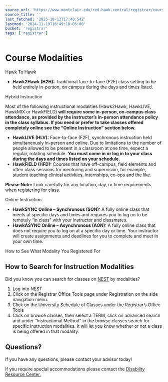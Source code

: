 ```yaml
---
source_url: 'https://www.montclair.edu/red-hawk-central/registrar/course-modalities/'
source_title: ''
last_fetched: '2025-10-13T17:40:54Z'
lastmod: '2024-11-19T16:49:10-05:00'
bucket: 'registrar'
tags: ['registrar']
---
```


# Course Modalities

Hawk To Hawk

* **Hawk2Hawk (H2H):** Traditional face-to-face (F2F) class setting to be held entirely in-person, on campus during the days and times listed.

Hybrid Instruction

Most of the following instructional modalities (Hawk2Hawk, HawkLIVE, HawkMIX or HawkFIELD) **will require some in-person, on-campus class attendance, as provided by the instructor’s in-person attendance policy in the class syllabus. If you need or prefer to take classes offered completely online see the “Online Instruction” section below.**

* **HawkLIVE (HLV):** Face-to-face (F2F), synchronous instruction held simultaneously in-person and online. Due to limitations to the number of people allowed to be present in a classroom at one time, expect a regular, rotating schedule. **You must come in or log in to your class during the days and times listed on your schedule.**
* **HawkFIELD (HFD):** Courses that have off-campus, field elements and often class sessions for mentoring and supervision, for example, student teaching clinical activities, internships, co-ops and the like.

**Please Note:** Look carefully for any location, day, or time requirements when registering for class.

Online Instruction

* **HawkSYNC Online – Synchronous (SON):** A fully online class that meets at specific days and times and requires you to log on to be remotely “in class” with your instructor and classmates.
* **HawkASYNC Online – Asynchronous (AON):** A fully online class that does not require you to log on at a specific day or time. Your instructor will create assignments and deadlines for you to complete and meet in your own time.

How to See What Modality You Registered For

## How to Search for Instruction Modalities

Did you know you can search for classes on [NEST](http://nest.montclair.edu) by modalities?

1. Log into NEST
2. Click on the Registrar Office Tools page under Registration on the side navigation menu.
3. Click on the University Schedule of Classes under the Registrar’s Office Tools
4. Click on browse classes, then select a TERM, click on advanced search and under “Instructional Method” in the browse classes search for specific instruction modalities. It will let you know whether or not a class is being offered in that modality.

## Questions?

If you have any questions, please contact your advisor today!

If you require special accommodations please contact the [Disability Resource Center.](http://www.montclair.edu/drc)